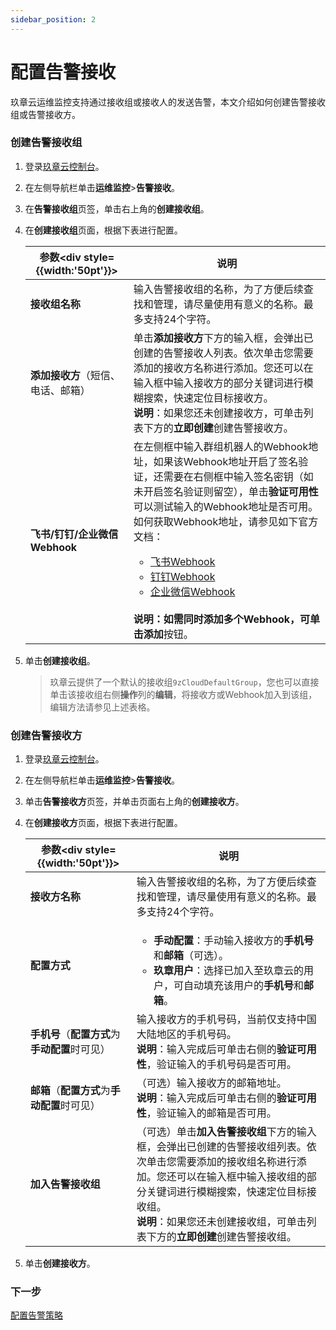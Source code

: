 ```yaml
---
sidebar_position: 2
---
```




# 配置告警接收

玖章云运维监控支持通过接收组或接收人的发送告警，本文介绍如何创建告警接收组或告警接收方。

### 创建告警接收组

1. 登录[玖章云控制台](https://console.9z.cloud)。

2. 在左侧导航栏单击**运维监控**>**告警接收**。

3. 在**告警接收组**页签，单击右上角的**创建接收组**。

4. 在**创建接收组**页面，根据下表进行配置。

   | 参数<div style={{width:'50pt'}}></div> | 说明                                                         |
   | -------------------------------------- | ------------------------------------------------------------ |
   | **接收组名称**                         | 输入告警接收组的名称，为了方便后续查找和管理，请尽量使用有意义的名称。最多支持24个字符。 |
   | **添加接收方**（短信、电话、邮箱）     | 单击**添加接收方**下方的输入框，会弹出已创建的告警接收人列表。依次单击您需要添加的接收方名称进行添加。您还可以在输入框中输入接收方的部分关键词进行模糊搜索，快速定位目标接收方。<br />**说明**：如果您还未创建接收方，可单击列表下方的**立即创建**创建告警接收方。 |
   | **飞书/钉钉/企业微信 Webhook**         | 在左侧框中输入群组机器人的Webhook地址，如果该Webhook地址开启了签名验证，还需要在右侧框中输入签名密钥（如未开启签名验证则留空），单击**验证可用性**可以测试输入的Webhook地址是否可用。<br />如何获取Webhook地址，请参见如下官方文档：<ul><li>[飞书Webhook](https://www.feishu.cn/hc/zh-CN/articles/244506653275)</li><li>[钉钉Webhook](https://help.aliyun.com/document_detail/251838.htm)</li><li>[企业微信Webhook](https://open.work.weixin.qq.com/help2/pc/14931)</li></ul><br />**说明：**如需同时添加多个Webhook，可单击**添加**按钮。 |

5. 单击**创建接收组**。

   > 玖章云提供了一个默认的接收组`9zCloudDefaultGroup`，您也可以直接单击该接收组右侧**操作**列的**编辑**，将接收方或Webhook加入到该组，编辑方法请参见上述表格。

### <span id="receiver">创建告警接收方</span>

1. 登录[玖章云控制台](https://console.9z.cloud)。

2. 在左侧导航栏单击**运维监控**>**告警接收**。

3. 单击**告警接收方**页签，并单击页面右上角的**创建接收方**。

4. 在**创建接收方**页面，根据下表进行配置。

   | 参数<div style={{width:'50pt'}}></div>         | 说明                                                         |
   | ---------------------------------------------- | ------------------------------------------------------------ |
   | **接收方名称**                                 | 输入告警接收组的名称，为了方便后续查找和管理，请尽量使用有意义的名称。最多支持24个字符。 |
   | **配置方式**                                   | <ul><li>**手动配置**：手动输入接收方的**手机号**和**邮箱**（可选）。</li><li>**玖章用户**：选择已加入至玖章云的用户，可自动填充该用户的**手机号**和**邮箱**。</li></ul> |
   | **手机号**（**配置方式**为**手动配置**时可见） | 输入接收方的手机号码，当前仅支持中国大陆地区的手机号码。<br />**说明**：输入完成后可单击右侧的**验证可用性**，验证输入的手机号码是否可用。 |
   | **邮箱**（**配置方式**为**手动配置**时可见）   | （可选）输入接收方的邮箱地址。<br />**说明**：输入完成后可单击右侧的**验证可用性**，验证输入的邮箱是否可用。 |
   | **加入告警接收组**                             | （可选）单击**加入告警接收组**下方的输入框，会弹出已创建的告警接收组列表。依次单击您需要添加的接收组名称进行添加。您还可以在输入框中输入接收组的部分关键词进行模糊搜索，快速定位目标接收组。<br />**说明**：如果您还未创建接收组，可单击列表下方的**立即创建**创建告警接收组。 |

5. 单击**创建接收方**。

### 下一步

[配置告警策略](alart_rule.md)